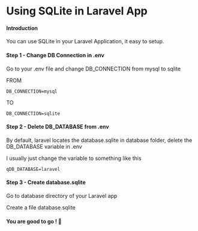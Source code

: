 # Using SQLite in Laravel App

#### Introduction
You can use SQLite in your Laravel Application, it easy to setup.


#### Step 1 - Change DB Connection in .env
Go to your .env file and change DB_CONNECTION from mysql to sqlite

FROM
```
DB_CONNECTION=mysql
```
TO 
```
DB_CONNECTION=sqlite
```

#### Step 2 - Delete DB_DATABASE from .env
By default, laravel locates the database.sqlite in database folder, delete the DB_DATABASE variable in .env

I usually just change the variable to something like this

```
qDB_DATABASE=laravel
```


#### Step 3 - Create database.sqlite
Go to database directory of your Laravel app

Create a file database.sqlite


#### You are good to go ! :rocket:

